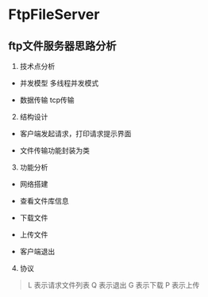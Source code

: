FtpFileServer
==========================

## ftp文件服务器思路分析

1. 技术点分析

* 并发模型    多线程并发模式

* 数据传输    tcp传输
    
2. 结构设计

* 客户端发起请求，打印请求提示界面

* 文件传输功能封装为类
    
3. 功能分析

* 网络搭建

* 查看文件库信息

* 下载文件

* 上传文件

* 客户端退出
    
4. 协议
> L   表示请求文件列表
> Q   表示退出
> G   表示下载
> P   表示上传